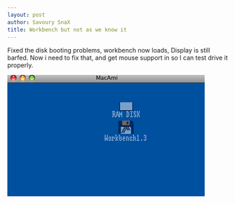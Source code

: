 ```yaml
---
layout: post
author: Savoury SnaX
title: Workbench but not as we know it
---
```


 Fixed the disk booting problems, workbench now loads, Display is still barfed. Now i need to fix that, and get mouse support in so I can test drive it properly.

 ![First Workbench Booting](/images/firstbench.png)

